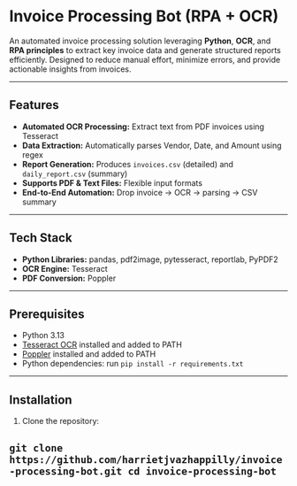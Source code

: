 # Invoice Processing Bot (RPA + OCR)

An automated invoice processing solution leveraging **Python**, **OCR**, and **RPA principles** to extract key invoice data and generate structured reports efficiently. Designed to reduce manual effort, minimize errors, and provide actionable insights from invoices.

---

## Features

- **Automated OCR Processing:** Extract text from PDF invoices using Tesseract  
- **Data Extraction:** Automatically parses Vendor, Date, and Amount using regex  
- **Report Generation:** Produces `invoices.csv` (detailed) and `daily_report.csv` (summary)  
- **Supports PDF & Text Files:** Flexible input formats  
- **End-to-End Automation:** Drop invoice → OCR → parsing → CSV summary  

---

## Tech Stack

- **Python Libraries:** pandas, pdf2image, pytesseract, reportlab, PyPDF2  
- **OCR Engine:** Tesseract  
- **PDF Conversion:** Poppler  

---

## Prerequisites

- Python 3.13  
- [Tesseract OCR](https://github.com/tesseract-ocr/tesseract) installed and added to PATH  
- [Poppler](http://blog.alivate.com.au/poppler-windows/) installed and added to PATH  
- Python dependencies: run `pip install -r requirements.txt`  

---

## Installation

1. Clone the repository:

`git clone https://github.com/harrietjvazhappilly/invoice-processing-bot.git
cd invoice-processing-bot`
--


